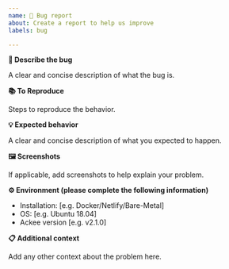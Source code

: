 ```yaml
---
name: 🐛 Bug report
about: Create a report to help us improve
labels: bug

---
```


**🐞 Describe the bug**

A clear and concise description of what the bug is.

**📚 To Reproduce**

Steps to reproduce the behavior.

**💡 Expected behavior**

A clear and concise description of what you expected to happen.

**🖼️ Screenshots**

If applicable, add screenshots to help explain your problem.

**⚙️ Environment (please complete the following information)**
 - Installation: [e.g. Docker/Netlify/Bare-Metal]
 - OS: [e.g. Ubuntu 18.04]
 - Ackee version [e.g. v2.1.0]

**📋 Additional context**

Add any other context about the problem here.

